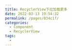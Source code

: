```yaml
---
title: RecyclerView下拉加载更多
date: 2022-03-13 19:54:32
permalink: /pages/034c1f/
categories:
  - Component
  - RecyclerView
tags:
  - 
---
```



